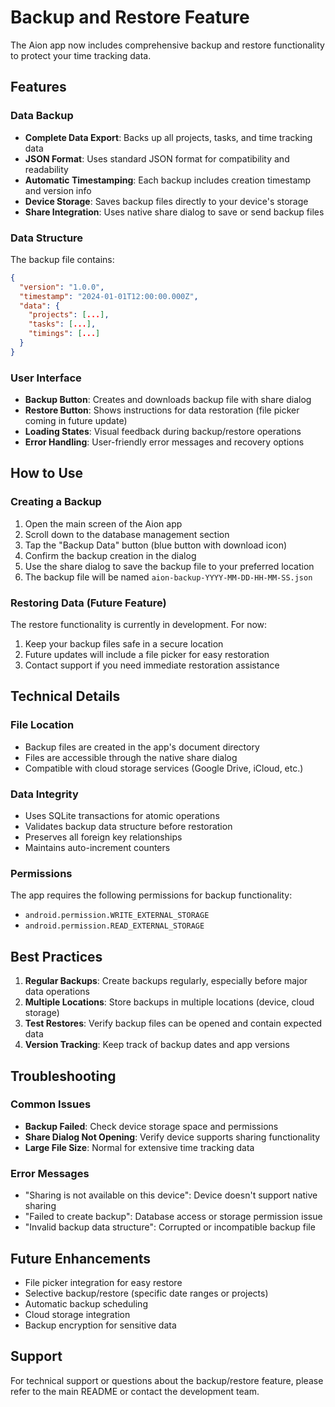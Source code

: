 # Backup and Restore Feature

The Aion app now includes comprehensive backup and restore functionality to protect your time tracking data.

## Features

### Data Backup
- **Complete Data Export**: Backs up all projects, tasks, and time tracking data
- **JSON Format**: Uses standard JSON format for compatibility and readability
- **Automatic Timestamping**: Each backup includes creation timestamp and version info
- **Device Storage**: Saves backup files directly to your device's storage
- **Share Integration**: Uses native share dialog to save or send backup files

### Data Structure
The backup file contains:
```json
{
  "version": "1.0.0",
  "timestamp": "2024-01-01T12:00:00.000Z",
  "data": {
    "projects": [...],
    "tasks": [...],
    "timings": [...]
  }
}
```

### User Interface
- **Backup Button**: Creates and downloads backup file with share dialog
- **Restore Button**: Shows instructions for data restoration (file picker coming in future update)
- **Loading States**: Visual feedback during backup/restore operations
- **Error Handling**: User-friendly error messages and recovery options

## How to Use

### Creating a Backup
1. Open the main screen of the Aion app
2. Scroll down to the database management section
3. Tap the "Backup Data" button (blue button with download icon)
4. Confirm the backup creation in the dialog
5. Use the share dialog to save the backup file to your preferred location
6. The backup file will be named `aion-backup-YYYY-MM-DD-HH-MM-SS.json`

### Restoring Data (Future Feature)
The restore functionality is currently in development. For now:
1. Keep your backup files safe in a secure location
2. Future updates will include a file picker for easy restoration
3. Contact support if you need immediate restoration assistance

## Technical Details

### File Location
- Backup files are created in the app's document directory
- Files are accessible through the native share dialog
- Compatible with cloud storage services (Google Drive, iCloud, etc.)

### Data Integrity
- Uses SQLite transactions for atomic operations
- Validates backup data structure before restoration
- Preserves all foreign key relationships
- Maintains auto-increment counters

### Permissions
The app requires the following permissions for backup functionality:
- `android.permission.WRITE_EXTERNAL_STORAGE`
- `android.permission.READ_EXTERNAL_STORAGE`

## Best Practices

1. **Regular Backups**: Create backups regularly, especially before major data operations
2. **Multiple Locations**: Store backups in multiple locations (device, cloud storage)
3. **Test Restores**: Verify backup files can be opened and contain expected data
4. **Version Tracking**: Keep track of backup dates and app versions

## Troubleshooting

### Common Issues
- **Backup Failed**: Check device storage space and permissions
- **Share Dialog Not Opening**: Verify device supports sharing functionality
- **Large File Size**: Normal for extensive time tracking data

### Error Messages
- "Sharing is not available on this device": Device doesn't support native sharing
- "Failed to create backup": Database access or storage permission issue
- "Invalid backup data structure": Corrupted or incompatible backup file

## Future Enhancements

- File picker integration for easy restore
- Selective backup/restore (specific date ranges or projects)
- Automatic backup scheduling
- Cloud storage integration
- Backup encryption for sensitive data

## Support

For technical support or questions about the backup/restore feature, please refer to the main README or contact the development team.